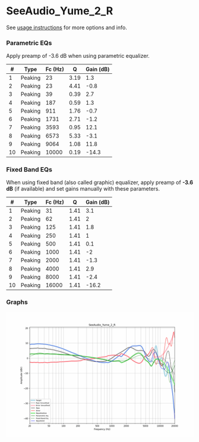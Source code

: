 # SeeAudio_Yume_2_R
See [usage instructions](https://github.com/jaakkopasanen/AutoEq#usage) for more options and info.

### Parametric EQs
Apply preamp of -3.6 dB when using parametric equalizer.

|   # | Type    |   Fc (Hz) |    Q |   Gain (dB) |
|-----|---------|-----------|------|-------------|
|   1 | Peaking |        23 | 3.19 |         1.3 |
|   2 | Peaking |        23 | 4.41 |        -0.8 |
|   3 | Peaking |        39 | 0.39 |         2.7 |
|   4 | Peaking |       187 | 0.59 |         1.3 |
|   5 | Peaking |       911 | 1.76 |        -0.7 |
|   6 | Peaking |      1731 | 2.71 |        -1.2 |
|   7 | Peaking |      3593 | 0.95 |        12.1 |
|   8 | Peaking |      6573 | 5.33 |        -3.1 |
|   9 | Peaking |      9064 | 1.08 |        11.8 |
|  10 | Peaking |     10000 | 0.19 |       -14.3 |

### Fixed Band EQs
When using fixed band (also called graphic) equalizer, apply preamp of **-3.6 dB** (if available) and set gains manually with these parameters.

|   # | Type    |   Fc (Hz) |    Q |   Gain (dB) |
|-----|---------|-----------|------|-------------|
|   1 | Peaking |        31 | 1.41 |         3.1 |
|   2 | Peaking |        62 | 1.41 |         2   |
|   3 | Peaking |       125 | 1.41 |         1.8 |
|   4 | Peaking |       250 | 1.41 |         1   |
|   5 | Peaking |       500 | 1.41 |         0.1 |
|   6 | Peaking |      1000 | 1.41 |        -2   |
|   7 | Peaking |      2000 | 1.41 |        -1.3 |
|   8 | Peaking |      4000 | 1.41 |         2.9 |
|   9 | Peaking |      8000 | 1.41 |        -2.4 |
|  10 | Peaking |     16000 | 1.41 |       -16.2 |

### Graphs
![](./SeeAudio_Yume_2_R.png)
